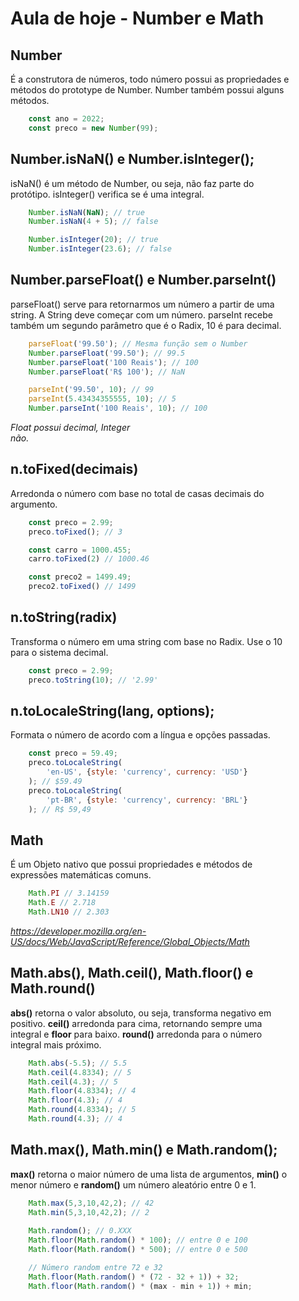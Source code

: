 # Aula de hoje - Number e Math

## Number

É a construtora de números, todo número possui as propriedades e <br>
métodos do prototype de Number. Number também possui alguns <br>
métodos.

```js
    const ano = 2022;
    const preco = new Number(99);
```

## Number.isNaN() e Number.isInteger();

isNaN() é um método de Number, ou seja, não faz parte do <br>
protótipo. isInteger() verifica se é uma integral.

```js
    Number.isNaN(NaN); // true
    Number.isNaN(4 + 5); // false

    Number.isInteger(20); // true
    Number.isInteger(23.6); // false
```

## Number.parseFloat() e Number.parseInt()

parseFloat() serve para retornarmos um número a partir de uma <br>
string. A String deve começar com um número. parseInt recebe <br>
também um segundo parâmetro que é o Radix, 10 é para decimal.

```js
    parseFloat('99.50'); // Mesma função sem o Number
    Number.parseFloat('99.50'); // 99.5
    Number.parseFloat('100 Reais'); // 100
    Number.parseFloat('R$ 100'); // NaN

    parseInt('99.50', 10); // 99
    parseInt(5.43434355555, 10); // 5
    Number.parseInt('100 Reais', 10); // 100
```

*Float possui decimal, Integer* <br>
*não.*

## n.toFixed(decimais)

Arredonda o número com base no total de casas decimais do <br>
argumento.

```js
    const preco = 2.99;
    preco.toFixed(); // 3

    const carro = 1000.455;
    carro.toFixed(2) // 1000.46

    const preco2 = 1499.49;
    preco2.toFixed() // 1499
```

## n.toString(radix)

Transforma o número em uma string com base no Radix. Use o 10 <br>
para o sistema decimal.

```js
    const preco = 2.99;
    preco.toString(10); // '2.99'
```

## n.toLocaleString(lang, options);

Formata o número de acordo com a língua e opções passadas.

```js
    const preco = 59.49;
    preco.toLocaleString(
        'en-US', {style: 'currency', currency: 'USD'}
    ); // $59.49
    preco.toLocaleString(
        'pt-BR', {style: 'currency', currency: 'BRL'}
    ); // R$ 59,49
```

## Math

É um Objeto nativo que possui propriedades e métodos de <br>
expressões matemáticas comuns.

```js
    Math.PI // 3.14159
    Math.E // 2.718
    Math.LN10 // 2.303
```

*https://developer.mozilla.org/en-US/docs/Web/JavaScript/Reference/Global_Objects/Math*

## Math.abs(), Math.ceil(), Math.floor() e Math.round()

**abs()** retorna o valor absoluto, ou seja, transforma negativo em <br>
positivo. **ceil()** arredonda para cima, retornando sempre uma <br>
integral e **floor** para baixo. **round()** arredonda para o número <br>
integral mais próximo.

```js
    Math.abs(-5.5); // 5.5
    Math.ceil(4.8334); // 5
    Math.ceil(4.3); // 5
    Math.floor(4.8334); // 4
    Math.floor(4.3); // 4
    Math.round(4.8334); // 5
    Math.round(4.3); // 4
```

## Math.max(), Math.min() e Math.random();

**max()** retorna o maior número de uma lista de argumentos, **min()** o <br>
menor número e **random()** um número aleatório entre 0 e 1.

```js
    Math.max(5,3,10,42,2); // 42
    Math.min(5,3,10,42,2); // 2
    
    Math.random(); // 0.XXX
    Math.floor(Math.random() * 100); // entre 0 e 100
    Math.floor(Math.random() * 500); // entre 0 e 500

    // Número random entre 72 e 32
    Math.floor(Math.random() * (72 - 32 + 1)) + 32;
    Math.floor(Math.random() * (max - min + 1)) + min;
```